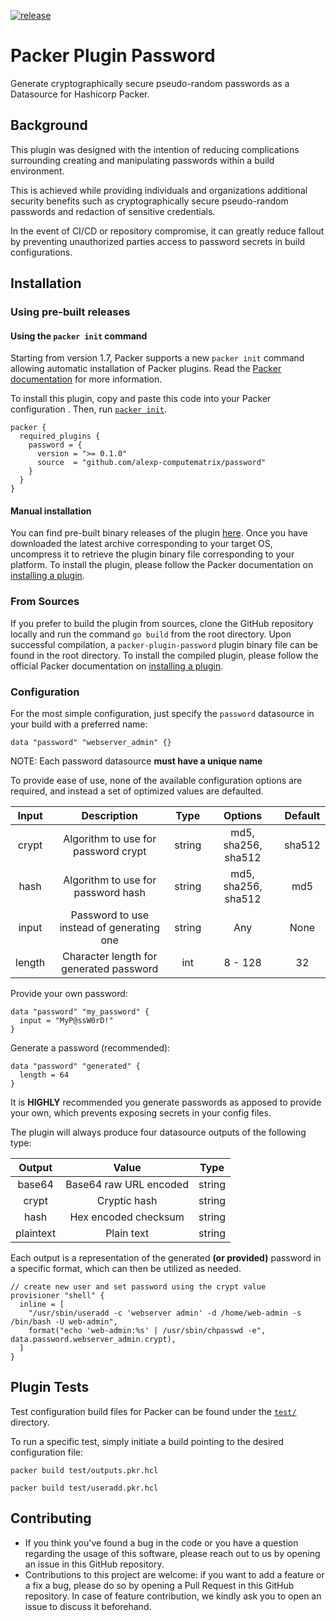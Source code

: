 [![release](https://github.com/alexp-computematrix/packer-plugin-password/actions/workflows/release.yml/badge.svg)](https://github.com/alexp-computematrix/packer-plugin-password/actions/workflows/release.yml)

# Packer Plugin Password
Generate cryptographically secure pseudo-random passwords as a Datasource for Hashicorp Packer.

## Background

This plugin was designed with the intention of reducing complications surrounding creating and manipulating passwords within a build environment.

This is achieved while providing individuals and organizations additional security benefits such as cryptographically secure pseudo-random passwords and redaction of sensitive credentials. 

In the event of CI/CD or repository compromise, it can greatly reduce fallout by preventing unauthorized parties access to password secrets in build configurations.

## Installation

### Using pre-built releases

#### Using the `packer init` command

Starting from version 1.7, Packer supports a new `packer init` command allowing
automatic installation of Packer plugins. Read the
[Packer documentation](https://www.packer.io/docs/commands/init) for more information.

To install this plugin, copy and paste this code into your Packer configuration .
Then, run [`packer init`](https://www.packer.io/docs/commands/init).

```hcl
packer {
  required_plugins {
    password = {
      version = ">= 0.1.0"
      source  = "github.com/alexp-computematrix/password"
    }
  }
}
```

#### Manual installation

You can find pre-built binary releases of the plugin [here](https://github.com/alexp-computematrix/packer-plugin-password/releases).
Once you have downloaded the latest archive corresponding to your target OS,
uncompress it to retrieve the plugin binary file corresponding to your platform.
To install the plugin, please follow the Packer documentation on
[installing a plugin](https://www.packer.io/docs/extending/plugins/#installing-plugins).


### From Sources

If you prefer to build the plugin from sources, clone the GitHub repository
locally and run the command `go build` from the root
directory. Upon successful compilation, a `packer-plugin-password` plugin
binary file can be found in the root directory.
To install the compiled plugin, please follow the official Packer documentation
on [installing a plugin](https://www.packer.io/docs/extending/plugins/#installing-plugins).


### Configuration

For the most simple configuration, just specify the `password` datasource in your build with a preferred name:

```hcl
data "password" "webserver_admin" {}
```

NOTE: Each password datasource **must have a unique name**

To provide ease of use, none of the available configuration options are required, and instead a set of optimized values are defaulted.

| Input  |                Description                |  Type  |       Options       | Default |     
|:------:|:-----------------------------------------:|:------:|:-------------------:|:-------:|
| crypt  |    Algorithm to use for password crypt    | string | md5, sha256, sha512 | sha512  |
|  hash  |    Algorithm to use for password hash     | string | md5, sha256, sha512 |   md5   |
| input  | Password to use instead of generating one | string |         Any         |  None   |
| length |  Character length for generated password  |  int   |       8 - 128       |   32    |

Provide your own password:

```hcl
data "password" "my_password" {
  input = "MyP@ssW0rD!"
}
```

Generate a password (recommended):

```hcl
data "password" "generated" {
  length = 64
}
```

It is **HIGHLY** recommended you generate passwords as apposed to provide your own, which prevents exposing secrets in your config files.

The plugin will always produce four datasource outputs of the following type:

|  Output   |         Value          |  Type   |
|:---------:|:----------------------:|:-------:|
|  base64   | Base64 raw URL encoded | string  |
|   crypt   |      Cryptic hash      | string  |
|   hash    |  Hex encoded checksum  | string  |
| plaintext |       Plain text       | string  |

Each output is a representation of the generated **(or provided)** password in a specific format, which can then be utilized as needed.

```hcl
// create new user and set password using the crypt value
provisioner "shell" {
  inline = [
    "/usr/sbin/useradd -c 'webserver admin' -d /home/web-admin -s /bin/bash -U web-admin",
    format("echo 'web-admin:%s' | /usr/sbin/chpasswd -e", data.password.webserver_admin.crypt),
  ]
}
```

## Plugin Tests
Test configuration build files for Packer can be found under the [`test/`](test) directory.

To run a specific test, simply initiate a build pointing to the desired configuration file:

```shell
packer build test/outputs.pkr.hcl
```

```shell
packer build test/useradd.pkr.hcl
```

## Contributing

* If you think you've found a bug in the code or you have a question regarding
  the usage of this software, please reach out to us by opening an issue in
  this GitHub repository.
* Contributions to this project are welcome: if you want to add a feature or a
  fix a bug, please do so by opening a Pull Request in this GitHub repository.
  In case of feature contribution, we kindly ask you to open an issue to
  discuss it beforehand.

